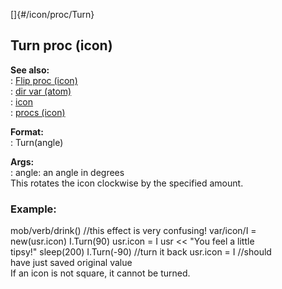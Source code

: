 []{#/icon/proc/Turn}    
## Turn proc (icon)    
**See also:**    
:   [Flip proc (icon)](/ref/icon/proc/Flip/Flip.md)    
:   [dir var (atom)](/ref/atom/var/dir/dir.md)    
:   [icon](/ref/icon/icon.md)    
:   [procs (icon)](/ref/icon/proc/proc.md)    
<!-- -->    
**Format:**    
:   Turn(angle)    
<!-- -->    
**Args:**    
:   angle: an angle in degrees    
This rotates the icon clockwise by the specified amount.    
### Example:    
mob/verb/drink() //this effect is very confusing! var/icon/I =    
new(usr.icon) I.Turn(90) usr.icon = I usr \<\< \"You feel a little    
tipsy!\" sleep(200) I.Turn(-90) //turn it back usr.icon = I //should    
have just saved original value    
If an icon is not square, it cannot be turned.  